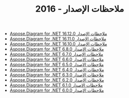 ﻿---
title: ملاحظات الإصدار - 2016
type: docs
weight: 50
url: /ar/net/release-notes-2016/
---
- [Aspose.Diagram for .NET 16.12.0 ملاحظات الإصدار](/diagram/ar/net/aspose-diagram-for-net-16-12-0-release-notes/)
- [Aspose.Diagram for .NET 16.11.0 ملاحظات الإصدار](/diagram/ar/net/aspose-diagram-for-net-16-11-0-release-notes/)
- [Aspose.Diagram for .NET 16.10.0 ملاحظات الإصدار](/diagram/ar/net/aspose-diagram-for-net-16-10-0-release-notes/)
- [Aspose.Diagram for .NET 6.8.0 ملاحظات الإصدار](/diagram/ar/net/aspose-diagram-for-net-6-8-0-release-notes/)
- [Aspose.Diagram for .NET 6.7.0 ملاحظات الإصدار](/diagram/ar/net/aspose-diagram-for-net-6-7-0-release-notes/)
- [Aspose.Diagram for .NET 6.6.0 ملاحظات الإصدار](/diagram/ar/net/aspose-diagram-for-net-6-6-0-release-notes/)
- [Aspose.Diagram for .NET 6.5.0 ملاحظات الإصدار](/diagram/ar/net/aspose-diagram-for-net-6-5-0-release-notes/)
- [Aspose.Diagram for .NET 6.4.0 ملاحظات الإصدار](/diagram/ar/net/aspose-diagram-for-net-6-4-0-release-notes/)
- [Aspose.Diagram for .NET 6.3.0 ملاحظات الإصدار](/diagram/ar/net/aspose-diagram-for-net-6-3-0-release-notes/)
- [Aspose.Diagram for .NET 6.2.0 ملاحظات الإصدار](/diagram/ar/net/aspose-diagram-for-net-6-2-0-release-notes/)
- [Aspose.Diagram for .NET 6.1.0 ملاحظات الإصدار](/diagram/ar/net/aspose-diagram-for-net-6-1-0-release-notes/)
- [Aspose.Diagram for .NET 6.0.0 ملاحظات الإصدار](/diagram/ar/net/aspose-diagram-for-net-6-0-0-release-notes/)

